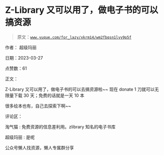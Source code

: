 # Z-Library 又可以用了，做电子书的可以搞资源

> 原文：[`www.yuque.com/for_lazy/xkrm14/wm2fbqsn1lyy9p5f`](https://www.yuque.com/for_lazy/xkrm14/wm2fbqsn1lyy9p5f)



作者： 超级玛丽



日期：2023-03-27



点赞数：61



正文：

<ne-h1 id="7889d267" data-lake-id="7889d267"><ne-heading-ext><ne-heading-anchor></ne-heading-anchor><ne-heading-fold></ne-heading-fold></ne-heading-ext><ne-heading-content>Z-Library 又可以用了，做电子书的可以去搞资源啦~~ 现在 donate 1 刀就可以无限量下载 30 天；免费的话就是一天 10 本</ne-heading-content></ne-h1> 

很多绘本也有，自己去探索下啊~~



评论区：



淘气猫 : 免费资源的信息差利用。zlibrary 知名的电子书库



超级玛丽 : 是呢



公众号懒人找资源，懒人专属群分享

